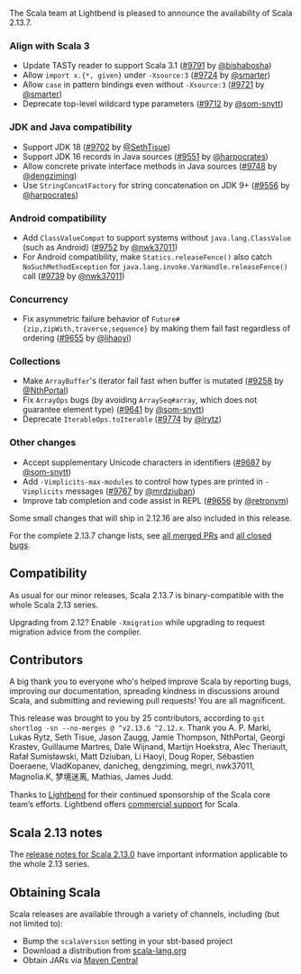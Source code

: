 The Scala team at Lightbend is pleased to announce the availability of Scala 2.13.7.

### Align with Scala 3

* Update TASTy reader to support Scala 3.1 ([#9791](https://github.com/scala/scala/pull/9791) by [@bishabosha](https://github.com/bishabosha))
* Allow `import x.{*, given}` under `-Xsource:3` ([#9724](https://github.com/scala/scala/pull/9724) by [@smarter](https://github.com/smarter))
* Allow `case` in pattern bindings even without `-Xsource:3` ([#9721](https://github.com/scala/scala/pull/9721) by [@smarter](https://github.com/smarter))
* Deprecate top-level wildcard type parameters ([#9712](https://github.com/scala/scala/pull/9712) by [@som-snytt](https://github.com/som-snytt))

### JDK and Java compatibility

* Support JDK 18 ([#9702](https://github.com/scala/scala/pull/9702) by [@SethTisue](https://github.com/SethTisue))
* Support JDK 16 records in Java sources ([#9551](https://github.com/scala/scala/pull/9551) by [@harpocrates](https://github.com/harpocrates))
* Allow concrete private interface methods in Java sources ([#9748](https://github.com/scala/scala/pull/9748) by [@dengziming](https://github.com/dengziming))
* Use `StringConcatFactory` for string concatenation on JDK 9+ ([#9556](https://github.com/scala/scala/pull/9556) by [@harpocrates](https://github.com/harpocrates))

### Android compatibility

* Add `ClassValueCompat` to support systems without `java.lang.ClassValue` (such as Android) ([#9752](https://github.com/scala/scala/pull/9752) by [@nwk37011](https://github.com/nwk37011))
 * For Android compatibility, make `Statics.releaseFence()` also catch `NoSuchMethodException` for `java.lang.invoke.VarHandle.releaseFence()` call ([#9739](https://github.com/scala/scala/pull/9739) by [@nwk37011](https://github.com/nwk37011))

### Concurrency

* Fix asymmetric failure behavior of `Future#{zip,zipWith,traverse,sequence}` by making them fail fast regardless of ordering ([#9655](https://github.com/scala/scala/pull/9655) by [@lihaoyi](https://github.com/lihaoyi))

### Collections

* Make `ArrayBuffer`'s iterator fail fast when buffer is mutated ([#9258](https://github.com/scala/scala/pull/9258) by [@NthPortal](https://github.com/NthPortal))
* Fix `ArrayOps` bugs (by avoiding `ArraySeq#array`, which does not guarantee element type) ([#9641](https://github.com/scala/scala/pull/9641) by [@som-snytt](https://github.com/som-snytt))
* Deprecate `IterableOps.toIterable` ([#9774](https://github.com/scala/scala/pull/9774) by [@lrytz](https://github.com/lrytz))

### Other changes

* Accept supplementary Unicode characters in identifiers ([#9687](https://github.com/scala/scala/pull/9687) by [@som-snytt](https://github.com/som-snytt))
* Add `-Vimplicits-max-modules` to control how types are printed in `-Vimplicits` messages ([#9767](https://github.com/scala/scala/pull/9767) by [@mrdziuban](https://github.com/mrdziuban))
* Improve tab completion and code assist in REPL ([#9656](https://github.com/scala/scala/pull/9656) by [@retronym](https://github.com/retronym))

Some small changes that will ship in 2.12.16 are also included in this release.

For the complete 2.13.7 change lists, see [all merged PRs](https://github.com/scala/scala/pulls?q=is%3Amerged%20milestone%3A2.13.7) and [all closed bugs](https://github.com/scala/bug/issues?utf8=%E2%9C%93&q=is%3Aclosed+milestone%3A2.13.7).

## Compatibility

As usual for our minor releases, Scala 2.13.7 is binary-compatible with the whole Scala 2.13 series.

Upgrading from 2.12? Enable `-Xmigration` while upgrading to request migration advice from the compiler.

## Contributors

A big thank you to everyone who's helped improve Scala by reporting bugs, improving our documentation, spreading kindness in discussions around Scala, and submitting and reviewing pull requests! You are all magnificent.

This release was brought to you by 25 contributors, according to `git shortlog -sn --no-merges @ ^v2.13.6 ^2.12.x`. Thank you A. P. Marki, Lukas Rytz, Seth Tisue, Jason Zaugg, Jamie Thompson, NthPortal, Georgi Krastev, Guillaume Martres, Dale Wijnand, Martijn Hoekstra, Alec Theriault, Rafał Sumisławski, Matt Dziuban, Li Haoyi, Doug Roper, Sébastien Doeraene, VladKopanev, danicheg, dengziming, megri, nwk37011, Magnolia.K, 梦境迷离, Mathias, James Judd.

Thanks to [Lightbend](https://www.lightbend.com/scala) for their continued sponsorship of the Scala core team’s efforts. Lightbend offers [commercial support](https://www.lightbend.com/lightbend-platform-subscription) for Scala.

## Scala 2.13 notes

The [release notes for Scala 2.13.0](https://github.com/scala/scala/releases/v2.13.0) have important information applicable to the whole 2.13 series.

## Obtaining Scala

Scala releases are available through a variety of channels, including (but not limited to):

* Bump the `scalaVersion` setting in your sbt-based project
* Download a distribution from [scala-lang.org](http://scala-lang.org/download/2.13.6.html)
* Obtain JARs via [Maven Central](http://search.maven.org/#search%7Cga%7C1%7Cg%3A%22org.scala-lang%22%20AND%20v%3A%222.13.6%22)
